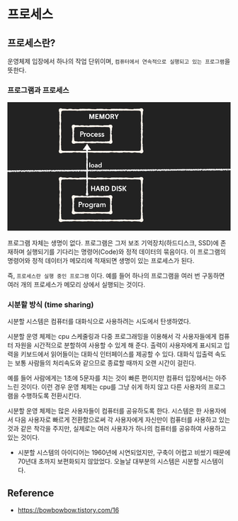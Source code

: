 # 프로세스

## **프로세스란?**

운영체제 입장에서 하나의 작업 단위이며, `컴퓨터에서 연속적으로 실행되고 있는 프로그램`을 뜻한다.

### **프로그램과 프로세스**

![97027422-a9528500-1595-11eb-8c57-c5445c9d315c](process.assets/97027422-a9528500-1595-11eb-8c57-c5445c9d315c.png)

프로그램 자체는 생명이 없다. 프로그램은 그저 보조 기억장치(하드디스크, SSD)에 존재하며 실행되기를 기다리는 명령어(Code)와 정적 데이터의 묶음이다. 이 프로그램의 명령어와 정적 데이터가 메모리에 적재되면 생명이 있는 프로세스가 된다.

즉, `프로세스란 실행 중인 프로그램` 이다. 예를 들어 하나의 프로그램을 여러 번 구동하면 여러 개의 프로세스가 메모리 상에서 실행되는 것이다.

### 시분할 방식 (time sharing)

시분할 시스템은 컴퓨터를 대화식으로 사용하려는 시도에서 탄생하였다.

시분할 운영 체제는 cpu 스케줄링과 다중 프로그래밍을 이용해서 각 사용자들에게 컴퓨터 자원을 시간적으로 분할하여 사용할 수 있게 해 준다. 출력이 사용자에게 표시되고 입력을 키보드에서 읽어들이는 대화식 인터페이스를 제공할 수 있다. 대화식 입출력 속도는 보통 사람들의 처리속도와 같으므로 종료할 때까지 오랜 시간이 걸린다.

예를 들어 사람에게는 1초에 5문자를 치는 것이 빠른 편이지만 컴퓨터 입장에서는 아주 느린 것이다. 이런 경우 운영 체제는 cpu를 그냥 쉬게 하지 않고 다른 사용자의 프로그램을 수행하도록 전환시킨다.

시분할 운영 체제는 많은 사용자들이 컴퓨터를 공유하도록 한다. 시스템은 한 사용자에서 다음 사용자로 빠르게 전환함으로써 각 사용자에게 자신만이 컴퓨터를 사용하고 있는 것과 같은 착각을 주지만, 실제로는 여러 사용자가 하나의 컴퓨터를 공유하여 사용하고 있는 것이다.

- 시분할 시스템의 아이디어는 1960년에 시연되었지만, 구축이 어렵고 비쌌기 때문에 70년대 초까지 보편화되지 않았었다. 오늘날 대부분의 시스템은 시분할 시스템이다.

## Reference

- https://bowbowbow.tistory.com/16